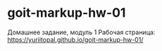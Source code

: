 # goit-markup-hw-01
Домашнее задание, модуль 1
Рабочая страница:
https://yuriitopal.github.io/goit-markup-hw-01/
